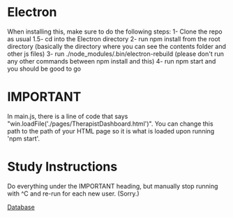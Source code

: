 # Electron
When installing this, make sure to do the following steps:
1- Clone the repo as usual
1.5- cd into the Electron directory
2- run npm install from the root directory (basically the directory where you can see the contents folder and other js files)
3- run ./node_modules/.bin/electron-rebuild (please don't run any other commands between npm install and this)
4- run npm start and you should be good to go


# IMPORTANT
In main.js, there is a line of code that says "win.loadFile('./pages/TherapistDashboard.html')". You can change this path to the path of your HTML page so it is what is loaded upon running 'npm start'.


# Study Instructions
Do everything under the IMPORTANT heading, but manually stop running with ^C and re-run for each new user. (Sorry.)

[Database](https://tyes-web-478b4.firebaseio.com)
